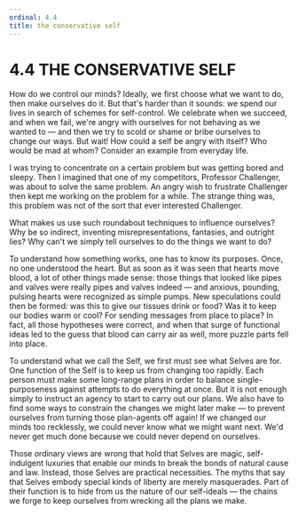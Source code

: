 ```yaml
---
ordinal: 4.4
title: the conservative self
---
```


# 4.4 THE CONSERVATIVE SELF

How do we control our minds? Ideally, we first choose what we want to do, then make ourselves do it. But that's harder than it sounds: we spend our lives in search of schemes for self-control. We celebrate when we succeed, and when we fail, we're angry with ourselves for not behaving as we wanted to &mdash; and then we try to scold or shame or bribe ourselves to change our ways. But wait! How could a self be angry with itself? Who would be mad at whom? Consider an example from everyday life.

I was trying to concentrate on a certain problem but was getting bored and sleepy. Then I imagined that one of my competitors, Professor Challenger, was about to solve the same problem. An angry wish to frustrate Challenger then kept me working on the problem for a while. The strange thing was, this problem was not of the sort that ever interested Challenger.

What makes us use such roundabout techniques to influence ourselves? Why be so indirect, inventing misrepresentations, fantasies, and outright lies? Why can't we simply tell ourselves to do the things we want to do?

To understand how something works, one has to know its purposes. Once, no one understood the heart. But as soon as it was seen that hearts move blood, a lot of other things made sense: those things that looked like pipes and valves were really pipes and valves indeed &mdash; and anxious, pounding, pulsing hearts were recognized as simple pumps. New speculations could then be formed: was this to give our tissues drink or food? Was it to keep our bodies warm or cool? For sending messages from place to place? In fact, all those hypotheses were correct, and when that surge of functional ideas led to the guess that blood can carry air as well, more puzzle parts fell into place.

To understand what we call the Self, we first must see what Selves are for. One function of the Self is to keep us from changing too rapidly. Each person must make some long-range plans in order to balance single-purposeness against attempts to do everything at once. But it is not enough simply to instruct an agency to start to carry out our plans. We also have to find some ways to constrain the changes we might later make &mdash; to prevent ourselves from turning those plan-agents off again! If we changed our minds too recklessly, we could never know what we might want next. We'd never get much done because we could never depend on ourselves.

Those ordinary views are wrong that hold that Selves are magic, self-indulgent luxuries that enable our minds to break the bonds of natural cause and law. Instead, those Selves are practical necessities. The myths that say that Selves embody special kinds of liberty are merely masquerades. Part of their function is to hide from us the nature of our self-ideals &mdash; the chains we forge to keep ourselves from wrecking all the plans we make.
